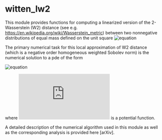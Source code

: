 # witten_lw2

This module provides functions for computing a linearized 
version of the 2-Wasserstein (W2) distance (see e.g. 
https://en.wikipedia.org/wiki/Wasserstein_metric) between
two nonnegative distributions of equal mass defined on the unit square ![equation](https://latex.codecogs.com/gif.latex?[0,1]^2%20\subset%20\mathbb{R}^2)

The primary numerical task for this local approximation of W2 
distance (which is a negative order homogeneous weighted Sobolev norm) is the numerical solution to a pde of the form

![equation](https://latex.codecogs.com/gif.latex?(-\Delta%20+%20V)%20\psi%20=%20u)

where ![equation](https://latex.codecogs.com/gif.latex?V) is a potential function.

A detailed description of the numerical algorithm used in this
module as well as the corresponding analysis is provided here 
[arXiv].



